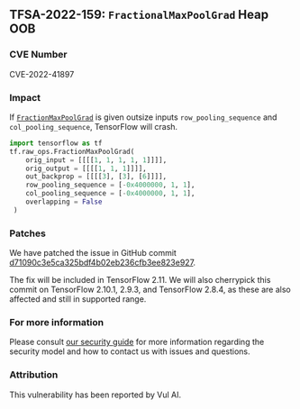 ## TFSA-2022-159: `FractionalMaxPoolGrad` Heap OOB

### CVE Number
CVE-2022-41897

### Impact
If [`FractionMaxPoolGrad`](https://github.com/tensorflow/tensorflow/blob/master/tensorflow/core/kernels/fractional_max_pool_op.cc) is given outsize inputs `row_pooling_sequence` and `col_pooling_sequence`, TensorFlow will crash.

```python
import tensorflow as tf
tf.raw_ops.FractionMaxPoolGrad(
	orig_input = [[[[1, 1, 1, 1, 1]]]],
    orig_output = [[[[1, 1, 1]]]],
    out_backprop = [[[[3], [3], [6]]]],
    row_pooling_sequence = [-0x4000000, 1, 1], 
    col_pooling_sequence = [-0x4000000, 1, 1], 
    overlapping = False
 )
```

### Patches
We have patched the issue in GitHub commit [d71090c3e5ca325bdf4b02eb236cfb3ee823e927](https://github.com/tensorflow/tensorflow/commit/d71090c3e5ca325bdf4b02eb236cfb3ee823e927).

The fix will be included in TensorFlow 2.11. We will also cherrypick this commit on TensorFlow 2.10.1, 2.9.3, and TensorFlow 2.8.4, as these are also affected and still in supported range.


### For more information
Please consult [our security guide](https://github.com/tensorflow/tensorflow/blob/master/SECURITY.md) for more information regarding the security model and how to contact us with issues and questions.


### Attribution
This vulnerability has been reported by Vul AI.

